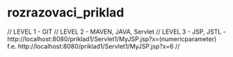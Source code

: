 # rozrazovaci_priklad

// LEVEL 1 - GIT
// LEVEL 2 - MAVEN, JAVA, Servlet
// LEVEL 3 - JSP, JSTL    - http://localhost:8080/priklad1/Servlet1/MyJSP.jsp?x=(numericparameter) f.e. http://localhost:8080/priklad1/Servlet1/MyJSP.jsp?x=6
//
